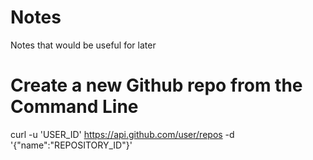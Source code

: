 # Notes
Notes that would be useful for later 


# Create a new Github repo from the Command Line
curl -u 'USER_ID' https://api.github.com/user/repos -d '{"name":"REPOSITORY_ID"}'

